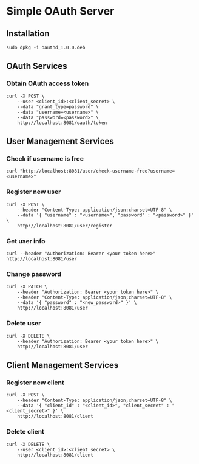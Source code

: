 # Simple OAuth Server

## Installation
```
sudo dpkg -i oauthd_1.0.0.deb
```

## OAuth Services
### Obtain OAuth access token
```
curl -X POST \
    --user <client_id>:<client_secret> \
    --data "grant_type=password" \
    --data "username=<username>" \
    --data "password=<password>" \
    http://localhost:8081/oauth/token
```

## User Management Services
### Check if username is free
```
curl "http://localhost:8081/user/check-username-free?username=<username>"
```

### Register new user
```
curl -X POST \
    --header "Content-Type: application/json;charset=UTF-8" \
    --data '{ "username" : "<username>", "password" : "<password>" }' \
    http://localhost:8081/user/register
```

### Get user info
```
curl --header "Authorization: Bearer <your token here>" http://localhost:8081/user
```

### Change password
```
curl -X PATCH \
    --header "Authorization: Bearer <your token here>" \
    --header "Content-Type: application/json;charset=UTF-8" \
    --data '{ "password" : "<new_password>" }' \
    http://localhost:8081/user
```

### Delete user
```
curl -X DELETE \
    --header "Authorization: Bearer <your token here>" \
    http://localhost:8081/user
```

## Client Management Services
### Register new client
```
curl -X POST \
    --header "Content-Type: application/json;charset=UTF-8" \
    --data '{ "client_id" : "<client_id>", "client_secret" : "<client_secret>" }' \
    http://localhost:8081/client
```

### Delete client
```
curl -X DELETE \
    --user <client_id>:<client_secret> \
    http://localhost:8081/client
```
